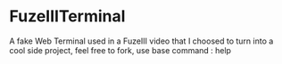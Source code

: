 # FuzeIIITerminal

A fake Web Terminal used in a FuzeIII video that I choosed to turn into a cool side project, feel free to fork, use
base command : help
